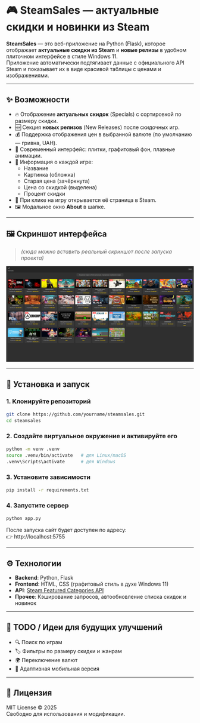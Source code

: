 # 🎮 SteamSales — актуальные скидки и новинки из Steam

**SteamSales** — это веб-приложение на Python (Flask), которое отображает **актуальные скидки из Steam** и **новые релизы** в удобном плиточном интерфейсе в стиле Windows 11.  
Приложение автоматически подтягивает данные с официального API Steam и показывает их в виде красивой таблицы с ценами и изображениями.

---

## ✨ Возможности
- 🔥 Отображение **актуальных скидок** (Specials) с сортировкой по размеру скидки.  
- 🆕 Секция **новых релизов** (New Releases) после скидочных игр.  
- 💰 Поддержка отображения цен в выбранной валюте (по умолчанию — гривна, UAH).  
- 🎨 Современный интерфейс: плитки, графитовый фон, плавные анимации.  
- 📌 Информация о каждой игре:
  - Название  
  - Картинка (обложка)  
  - Старая цена (зачёркнута)  
  - Цена со скидкой (выделена)  
  - Процент скидки  
- 🔗 При клике на игру открывается её страница в Steam.  
- 🖼 Модальное окно **About** в шапке.  

---

## 🖼 Скриншот интерфейса
> *(сюда можно вставить реальный скриншот после запуска проекта)*  

![Preview](screencapture.png)

---

## 🚀 Установка и запуск

### 1. Клонируйте репозиторий
```bash
git clone https://github.com/yourname/steamsales.git
cd steamsales
```

### 2. Создайте виртуальное окружение и активируйте его
```bash
python -m venv .venv
source .venv/bin/activate   # для Linux/macOS
.venv\Scripts\activate      # для Windows
```

### 3. Установите зависимости
```bash
pip install -r requirements.txt
```

### 4. Запустите сервер
```bash
python app.py
```

После запуска сайт будет доступен по адресу:  
👉 http://localhost:5755

---

## ⚙️ Технологии
- **Backend**: Python, Flask  
- **Frontend**: HTML, CSS (графитовый стиль в духе Windows 11)  
- **API**: [Steam Featured Categories API](https://store.steampowered.com/api/featuredcategories)  
- **Прочее**: Кэширование запросов, автообновление списка скидок и новинок  

---

## 📌 TODO / Идеи для будущих улучшений
- 🔍 Поиск по играм  
- 🏷️ Фильтры по размеру скидки и жанрам  
- 🌍 Переключение валют  
- 📱 Адаптивная мобильная версия  

---

## 📝 Лицензия
MIT License © 2025  
Свободно для использования и модификации.  
